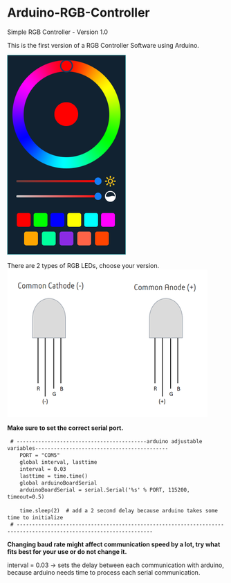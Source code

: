 # Arduino-RGB-Controller
Simple RGB Controller - Version 1.0

This is the first version of a RGB Controller Software using Arduino.

![](/demo_files/run.PNG)

There are 2 types of RGB LEDs, choose your version.
![](/rgb_diagram.PNG)

**Make sure to set the correct serial port.**

```
 # ------------------------------------------arduino adjustable variables------------------------------------------- 
    PORT = "COM5"
    global interval, lasttime
    interval = 0.03 
    lasttime = time.time() 
    global arduinoBoardSerial 
    arduinoBoardSerial = serial.Serial('%s' % PORT, 115200, timeout=0.5) 
   
    time.sleep(2)  # add a 2 second delay because arduino takes some time to initialize
 # ------------------------------------------------------------------------------------------------------------------
 ``` 

**Changing baud rate might affect communication speed by a lot, try what fits best for your use or do not change it.**

interval = 0.03 -> sets the delay between each communication with arduino, because arduino needs time to process each serial communication. 
